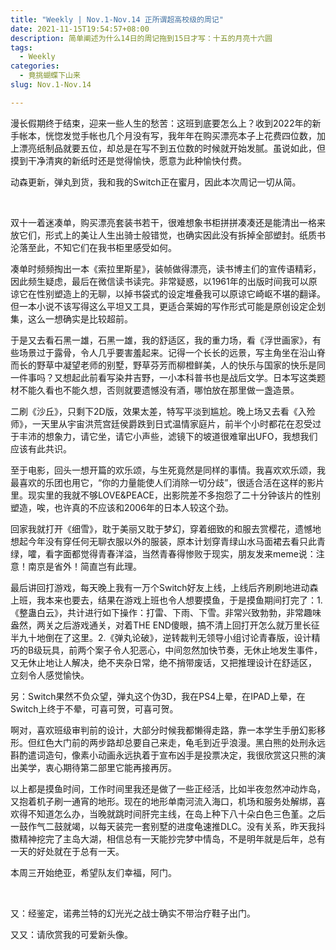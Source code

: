 ```yaml
---
title: "Weekly | Nov.1-Nov.14 正所谓超高校级的周记"
date: 2021-11-15T19:54:57+08:00
description: 简单阐述为什么14日的周记拖到15日才写：十五的月亮十六圆
tags:
  - Weekly
categories:
  - 竟挑蝴蝶下山来
slug: Nov.1-Nov.14

---
```


漫长假期终于结束，迎来一些人生的愁苦：这班到底要怎么上？收到2022年的新手帐本，恍惚发觉手帐也几个月没有写，我年年在购买漂亮本子上花费四位数，加上漂亮纸制品就要五位，却总是在写不到五位数的时候就开始发腻。虽说如此，但摸到干净清爽的新纸时还是觉得愉快，愿意为此种愉快付费。

动森更新，弹丸到货，我和我的Switch正在蜜月，因此本次周记一切从简。

<br>

双十一着迷凑单，购买漂亮套装书若干，很难想象书柜拼拼凑凑还是能清出一格来放它们，形式上的美让人生出骑士般错觉，也确实因此没有拆掉全部塑封。纸质书沦落至此，不知它们在我书柜里感受如何。

凑单时频频掏出一本《索拉里斯星》，装帧做得漂亮，读书博主们的宣传语精彩，因此频生疑虑，最后在微信读书读完。非常疑惑，以1961年的出版时间我可以原谅它在性别塑造上的无聊，以掉书袋式的设定堆叠我可以原谅它崎岖不堪的翻译。但一本小说不该写得这么平坦又工具，更适合莱姆的写作形式可能是原创设定企划集，这么一想确实是比较超前。

于是又去看石黑一雄，石黑一雄，我的舒适区，我的重力场，看《浮世画家》，有些场景过于露骨，令人几乎要害羞起来。记得一个长长的远景，写主角坐在沿山脊而长的野草中凝望老师的别墅，野草芬芳而柳橙鲜美，人的快乐与国家的快乐是同一件事吗？又想起此前看写染井吉野，一小本科普书也是战后文学。日本写这类题材不能久看也不能久想，否则就要遗憾没有酒，哪怕放在那里做一盏造景。

二刷《沙丘》，只剩下2D版，效果太差，特写平淡到尴尬。晚上场又去看《入殓师》，一天里从宇宙洪荒宫廷侯爵跌到日式温情家庭片，前半个小时都花在忍受过于丰沛的想象力，请它坐，请它小声些，滤镜下的坡道很难窜出UFO，我想我们应该有此共识。

至于电影，回头一想开篇的欢乐颂，与生死竟然是同样的事情。我喜欢欢乐颂，我最喜欢的乐团也用它，“你的力量能使人们消除一切分歧”，很适合活在这样的影片里。现实里的我就不够LOVE&PEACE，出影院差不多抱怨了二十分钟该片的性别塑造，唉，也许真的不应该和2006年的日本人较这个劲。

回家我就打开《细雪》，耽于美丽又耽于梦幻，穿着细致的和服去赏樱花，遗憾地想起今年没有穿任何无聊衣服以外的服装，原本计划穿青绿山水马面裙去看只此青绿，嚯，看字面都觉得青春洋溢，当然青春得惨败于现实，朋友发来meme说：注意！南京是省外！简直岂有此理。

最后讲回打游戏，每天晚上我有一万个Switch好友上线，上线后齐刷刷地进动森上班，我本来也要去，结果在游戏上班也令人想要摸鱼，于是摸鱼期间打完了：1.《整蛊白云》，共计进行如下操作：打雷、下雨、下雪。非常兴致勃勃，非常趣味盎然，两关之后游戏通关，对着THE END傻眼，搞不清上回打开怎么就万里长征半九十地倒在了这里。2.《弹丸论破》，逆转裁判无领导小组讨论青春版，设计精巧的B级玩具，前两个案子令人犯恶心，中间忽然加快节奏，无休止地发生事件，又无休止地让人解决，绝不夹杂日常，绝不捎带废话，又把推理设计在舒适区， 立刻令人感觉愉快。

另：Switch果然不负众望，弹丸这个伪3D，我在PS4上晕，在IPAD上晕，在Switch上终于不晕，可喜可贺，可喜可贺。

啊对，喜欢班级审判前的设计，大部分时候我都懒得走路，靠一本学生手册幻影移形。但红色大门前的两步路却总要自己来走，龟毛到近乎浪漫。黑白熊的处刑永远斟酌遣词造句，像素小动画永远执着于宣布凶手是投票决定，我很欣赏这只熊的演出美学，衷心期待第二部里它能再接再厉。

以上都是摸鱼时间，工作时间里我还是做了一些正经活，比如半夜忽然冲动炸岛，又抱着机子刷一通宵的地形。现在的地形单南河流入海口，机场和服务处解绑，喜欢得不知道怎么办，当晚就跳时间肝完主线，在岛上种下八十朵白色三色堇。之后一鼓作气二鼓就竭，以每天装完一套别墅的进度龟速推DLC。没有关系，昨天我抖擞精神挖完了主岛大湖，相信总有一天能抄完梦中情岛，不是明年就是后年，总有一天的好处就在于总有一天。

本周三开始绝亚，希望队友们幸福，阿门。

<br>

又：经鉴定，诺弗兰特的幻光光之战士确实不带治疗鞋子出门。

又又：请欣赏我的可爱新头像。

<br>







